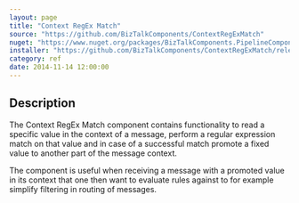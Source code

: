 ```yaml
---
layout: page
title: "Context RegEx Match"
source: "https://github.com/BizTalkComponents/ContextRegExMatch"
nuget: "https://www.nuget.org/packages/BizTalkComponents.PipelineComponents.ContextRegExMatch/"
installer: "https://github.com/BizTalkComponents/ContextRegExMatch/releases"
category: ref
date: 2014-11-14 12:00:00
---
```


## Description ##
The Context RegEx Match component contains functionality to read a specific value in the context of a message, 
perform a regular expression match on that value and in case of a successful match promote a fixed value 
to another part of the message context. 

The component is useful when receiving a message with a promoted value in its context that one then want to evaluate rules against to for example simplify filtering in routing of messages. 
